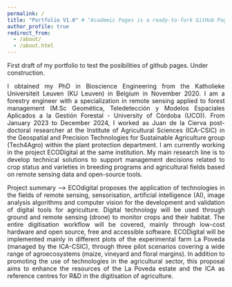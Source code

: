 ```yaml
---
permalink: /
title: "Portfolio V1.0" # "Academic Pages is a ready-to-fork GitHub Pages template for academic personal websites"
author_profile: true
redirect_from: 
  - /about/
  - /about.html
---
```


First draft of my portfolio to test the posibilities of github pages. Under construction.

<p style = "text-align: justify; font-size: 10 pt">
I obtained my PhD in Bioscience Engineering from the Katholieke Universiteit Leuven (KU Leuven) in Belgium in November 2020. I am a forestry engineer with a specialization in remote sensing applied to forest management (M.Sc Geomética, Teledetección y Modelos Espaciales Aplicados a la Gestión Forestal - University of Córdoba (UCO)). 
From January 2023 to December 2024, I worked as Juan de la Cierva post-doctoral researcher at the Institute of Agricultural Sciences (ICA-CSIC) in the Geospatial and Precision Technologies for Sustainable Agriculture group (Tech4Agro) within the plant protection department. I am currently working in the project ECODigital at the same institution. 
My main research line is to develop technical solutions to support management decisions related to crop status and varieties in breeding programs and agricultural fields based on remote sensing data and open-source tools.
</p>

<p style = "text-align: justify; font-size: 10 pt">
Project summary --> ECOdigital proposes the application of technologies in the fields of remote sensing, sensorisation, artificial intelligence (AI), image analysis algorithms and computer vision for the development and validation of digital tools for agriculture. Digital technology will be used through ground and remote sensing (drone) to monitor crops and their habitat. The entire digitisation workflow will be covered, mainly through low-cost hardware and open source, free and accessible software. ECODigital will be implemented mainly in different plots of the experimental farm La Poveda (managed by the ICA-CSIC), through three pilot scenarios covering a wide range of agroecosystems (maize, vineyard and floral margins). In addition to promoting the use of technologies in the agricultural sector, this proposal aims to enhance the resources of the La Poveda estate and the ICA as reference centres for R&D in the digitisation of agriculture.
</p>

<!-- <p style = "text-align: justify; font-size: 10 pt">
Lorem ipsum dolor sit amet, consectetur adipiscing elit. Ut et pellentesque velit. Quisque lacinia neque eget ipsum accumsan, in varius nisi eleifend. Praesent eu nisl vel erat interdum euismod quis et arcu. Nam fringilla, sapien eu gravida feugiat, lacus mi lobortis tortor, sit amet congue libero dui eget eros. Donec non elementum purus. Nullam massa magna, molestie at maximus eu, imperdiet vel est. Phasellus eu sagittis augue, et aliquam felis. Sed tincidunt pharetra lorem, nec tincidunt lorem egestas nec. 
</p>
<p style = "text-align: justify; font-size: 10 pt">
Vestibulum tristique pretium est, at commodo odio efficitur id. Integer eleifend ante at tortor fringilla commodo. Pellentesque congue congue magna, a pulvinar neque. Quisque nisl odio, fringilla eu dui tempor, maximus mattis est. Nunc maximus felis vitae laoreet aliquet. Vestibulum tincidunt eu magna nec egestas. Nam vel turpis quis massa efficitur imperdiet. Quisque at eros sit amet mi aliquet tristique. Mauris sodales nec lacus quis porta. Morbi elit justo, maximus eget dictum ornare, vestibulum tincidunt neque. In vestibulum leo vitae velit pretium imperdiet. Fusce tincidunt, augue ac dignissim porttitor, mauris purus eleifend justo, a porta nunc felis quis erat. Donec luctus tincidunt vulputate. Pellentesque habitant morbi tristique senectus et netus et malesuada fames ac turpis egestas. Donec id porttitor leo, in pharetra arcu.
</p> -->

<!-- This is the front page of a website that is powered by the [Academic Pages template](https://github.com/academicpages/academicpages.github.io) and hosted on GitHub pages. [GitHub pages](https://pages.github.com) is a free service in which websites are built and hosted from code and data stored in a GitHub repository, automatically updating when a new commit is made to the repository. This template was forked from the [Minimal Mistakes Jekyll Theme](https://mmistakes.github.io/minimal-mistakes/) created by Michael Rose, and then extended to support the kinds of content that academics have: publications, talks, teaching, a portfolio, blog posts, and a dynamically-generated CV. You can fork [this template](https://github.com/academicpages/academicpages.github.io) right now, modify the configuration and markdown files, add your own PDFs and other content, and have your own site for free, with no ads!

A data-driven personal website
======
Like many other Jekyll-based GitHub Pages templates, Academic Pages makes you separate the website's content from its form. The content & metadata of your website are in structured markdown files, while various other files constitute the theme, specifying how to transform that content & metadata into HTML pages. You keep these various markdown (.md), YAML (.yml), HTML, and CSS files in a public GitHub repository. Each time you commit and push an update to the repository, the [GitHub pages](https://pages.github.com/) service creates static HTML pages based on these files, which are hosted on GitHub's servers free of charge.

Many of the features of dynamic content management systems (like Wordpress) can be achieved in this fashion, using a fraction of the computational resources and with far less vulnerability to hacking and DDoSing. You can also modify the theme to your heart's content without touching the content of your site. If you get to a point where you've broken something in Jekyll/HTML/CSS beyond repair, your markdown files describing your talks, publications, etc. are safe. You can rollback the changes or even delete the repository and start over - just be sure to save the markdown files! Finally, you can also write scripts that process the structured data on the site, such as [this one](https://github.com/academicpages/academicpages.github.io/blob/master/talkmap.ipynb) that analyzes metadata in pages about talks to display [a map of every location you've given a talk](https://academicpages.github.io/talkmap.html).

Getting started
======
1. Register a GitHub account if you don't have one and confirm your e-mail (required!)
1. Fork [this template](https://github.com/academicpages/academicpages.github.io) by clicking the "Use this template" button in the top right. 
1. Go to the repository's settings (rightmost item in the tabs that start with "Code", should be below "Unwatch"). Rename the repository "[your GitHub username].github.io", which will also be your website's URL.
1. Set site-wide configuration and create content & metadata (see below -- also see [this set of diffs](http://archive.is/3TPas) showing what files were changed to set up [an example site](https://getorg-testacct.github.io) for a user with the username "getorg-testacct")
1. Upload any files (like PDFs, .zip files, etc.) to the files/ directory. They will appear at https://[your GitHub username].github.io/files/example.pdf.  
1. Check status by going to the repository settings, in the "GitHub pages" section

Site-wide configuration
------
The main configuration file for the site is in the base directory in [_config.yml](https://github.com/academicpages/academicpages.github.io/blob/master/_config.yml), which defines the content in the sidebars and other site-wide features. You will need to replace the default variables with ones about yourself and your site's github repository. The configuration file for the top menu is in [_data/navigation.yml](https://github.com/academicpages/academicpages.github.io/blob/master/_data/navigation.yml). For example, if you don't have a portfolio or blog posts, you can remove those items from that navigation.yml file to remove them from the header. 

Create content & metadata
------
For site content, there is one markdown file for each type of content, which are stored in directories like _publications, _talks, _posts, _teaching, or _pages. For example, each talk is a markdown file in the [_talks directory](https://github.com/academicpages/academicpages.github.io/tree/master/_talks). At the top of each markdown file is structured data in YAML about the talk, which the theme will parse to do lots of cool stuff. The same structured data about a talk is used to generate the list of talks on the [Talks page](https://academicpages.github.io/talks), each [individual page](https://academicpages.github.io/talks/2012-03-01-talk-1) for specific talks, the talks section for the [CV page](https://academicpages.github.io/cv), and the [map of places you've given a talk](https://academicpages.github.io/talkmap.html) (if you run this [python file](https://github.com/academicpages/academicpages.github.io/blob/master/talkmap.py) or [Jupyter notebook](https://github.com/academicpages/academicpages.github.io/blob/master/talkmap.ipynb), which creates the HTML for the map based on the contents of the _talks directory).

**Markdown generator**

The repository includes [a set of Jupyter notebooks](https://github.com/academicpages/academicpages.github.io/tree/master/markdown_generator
) that converts a CSV containing structured data about talks or presentations into individual markdown files that will be properly formatted for the Academic Pages template. The sample CSVs in that directory are the ones I used to create my own personal website at stuartgeiger.com. My usual workflow is that I keep a spreadsheet of my publications and talks, then run the code in these notebooks to generate the markdown files, then commit and push them to the GitHub repository.

How to edit your site's GitHub repository
------
Many people use a git client to create files on their local computer and then push them to GitHub's servers. If you are not familiar with git, you can directly edit these configuration and markdown files directly in the github.com interface. Navigate to a file (like [this one](https://github.com/academicpages/academicpages.github.io/blob/master/_talks/2012-03-01-talk-1.md) and click the pencil icon in the top right of the content preview (to the right of the "Raw | Blame | History" buttons). You can delete a file by clicking the trashcan icon to the right of the pencil icon. You can also create new files or upload files by navigating to a directory and clicking the "Create new file" or "Upload files" buttons. 

Example: editing a markdown file for a talk
![Editing a markdown file for a talk](/images/editing-talk.png)

For more info
------
More info about configuring Academic Pages can be found in [the guide](https://academicpages.github.io/markdown/), the [growing wiki](https://github.com/academicpages/academicpages.github.io/wiki), and you can always [ask a question on GitHub](https://github.com/academicpages/academicpages.github.io/discussions). The [guides for the Minimal Mistakes theme](https://mmistakes.github.io/minimal-mistakes/docs/configuration/) (which this theme was forked from) might also be helpful. -->
